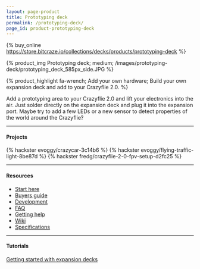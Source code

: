 ```yaml
---
layout: page-product
title: Prototyping deck
permalink: /prototyping-deck/
page_id: product-prototyping-deck
---
```


{% buy_online https://store.bitcraze.io/collections/decks/products/prototyping-deck %}

{% product_img Prototyping deck; medium;
/images/prototyping-deck/prototyping_deck_585px_side.JPG
%}

{% product_highlight
fa-wrench;
Add your own hardware;
Build your own expansion deck and add to your Crazyflie 2.0.
%}

Add a prototyping area to your Crazyflie 2.0 and lift your electronics
into the air. Just solder directly on the expansion deck and plug it
into the expansion port. Maybe try to add a few LEDs or a new sensor to detect
properties of the world around the Crazyflie?

---

#### Projects
{% hackster evoggy/crazycar-3c14b6 %}
{% hackster evoggy/flying-traffic-light-8be87d %}
{% hackster fredg/crazyflie-2-0-fpv-setup-d2fc25 %}

---

#### Resources

- [Start here](/start/)
- [Buyers guide](/crazyflie-2-0-buyers-guide/)
- [Development](/development-overview/)
- [FAQ](/frequently-asked-questions-Crazyflie-2.0/)
- [Getting help](/getting-help/)
- [Wiki](https://wiki.bitcraze.io/projects:crazyflie2:expansionboards:proto)
- [Specifications](https://store.bitcraze.io/products/prototyping-deck)

---

#### Tutorials

[Getting started with expansion decks](/getting-started-with-expansion-decks/)
